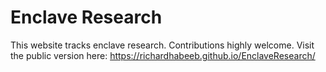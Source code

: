# Enclave Research

This website tracks enclave research. Contributions highly welcome. Visit the public version here: https://richardhabeeb.github.io/EnclaveResearch/
